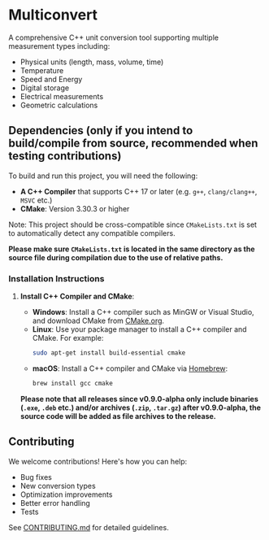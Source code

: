 # Multiconvert
A comprehensive C++ unit conversion tool supporting multiple measurement types including:
- Physical units (length, mass, volume, time)
- Temperature
- Speed and Energy
- Digital storage
- Electrical measurements
- Geometric calculations

## Dependencies (only if you intend to build/compile from source, recommended when testing contributions)

To build and run this project, you will need the following:

- **A C++ Compiler** that supports C++ 17 or later (e.g. `g++`, `clang/clang++`, `MSVC` etc.)
- **CMake**: Version 3.30.3 or higher

Note: This project should be cross-compatible since `CMakeLists.txt` is set to automatically detect any compatible compilers.

**Please make sure `CMakeLists.txt` is located in the same directory as the source file during compilation due to the use of relative paths.**

### Installation Instructions

1. **Install C++ Compiler and CMake**:

   - **Windows**: Install a C++ compiler such as MinGW or Visual Studio, and download CMake from [CMake.org](https://cmake.org/download/).
   - **Linux**: Use your package manager to install a C++ compiler and CMake. For example:
     ```bash
     sudo apt-get install build-essential cmake
     ```
   - **macOS**: Install a C++ compiler and CMake via [Homebrew](https://brew.sh/):
     ```bash
     brew install gcc cmake
     ```

   **Please note that all releases since v0.9.0-alpha only include binaries (`.exe`, `.deb` etc.) and/or archives (`.zip`, `.tar.gz`)
   after v0.9.0-alpha, the source code will be added as file archives to the release.** 

## Contributing
We welcome contributions! Here's how you can help:
- Bug fixes
- New conversion types
- Optimization improvements
- Better error handling
- Tests

See [CONTRIBUTING.md](https://github.com/TheSkyler-Dev/Multiconvert/blob/main/CONTRIBUTING.md) for detailed guidelines.
